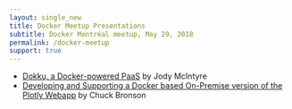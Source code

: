 ```yaml
---
layout: single_new
title: Docker Meetup Presentations 
subtitle: Docker Montréal meetup, May 29, 2018
permalink: /docker-meetup
support: true
---
```


* [Dokku, a Docker-powered PaaS](https://docs.google.com/presentation/d/1ptziYBMk84RLt7DBhlhKndH3OHmFiIpbLF6F4K8hw18/) by Jody McIntyre
* [Developing and Supporting a Docker based On-Premise version of the Plotly Webapp](https://docs.google.com/presentation/d/1d6dK49X0qG6U9Bzlg4FdWGZ9aB3VDBaFWHAx0ZtHs6c/) by Chuck Bronson
